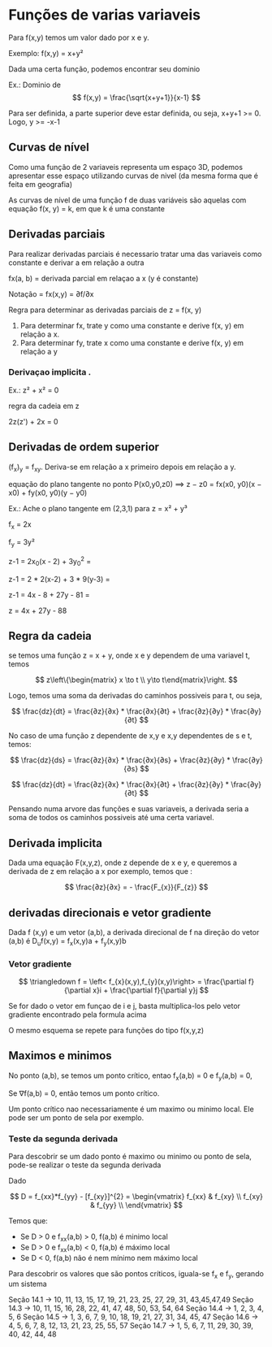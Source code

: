 # Funções de varias variaveis

Para f(x,y) temos um valor dado por x e y. 

Exemplo: f(x,y) = x+y²

Dada uma certa função, podemos encontrar seu dominio

Ex.: Dominio de
$$
f(x,y) = \frac{\sqrt{x+y+1}}{x-1}
$$

Para ser definida, a parte superior deve estar definida, ou seja, x+y+1 >= 0. Logo, y >= -x-1

## Curvas de nível

Como uma função de 2 variaveis representa um espaço 3D, podemos apresentar esse espaço utilizando curvas de nivel (da mesma forma que é feita em geografia)

As curvas de nível de uma função f de duas variáveis são aquelas com equação
f(x, y) = k, em que k é uma constante 

## Derivadas parciais

Para realizar derivadas parciais é necessario tratar uma das variaveis como constante e derivar a em relação a outra

fx(a, b) = derivada parcial em relaçao a x (y é constante)

Notação = fx(x,y) = ∂f/∂x 

Regra para determinar as derivadas parciais de z = f(x, y)
1. Para determinar fx, trate y como uma constante e derive f(x, y) em relação a x.
2. Para determinar fy, trate x como uma constante e derive f(x, y) em relação a y

### Derivaçao implicita .

Ex.: z² + x² = 0

regra da cadeia em z

2z(z') + 2x = 0

## Derivadas de ordem superior

(f<sub>x</sub>)<sub>y</sub> = f<sub>xy</sub>. Deriva-se em relação a x primeiro depois em relação a y.

equação do plano tangente no ponto P(x0,y0,z0) ==> z − z0 = fx(x0, y0)(x − x0) + fy(x0, y0)(y − y0)


Ex.: Ache o plano tangente em (2,3,1) para z = x² + y³

f<sub>x</sub> = 2x

f<sub>y</sub> = 3y²

z-1 = 2x<sub>0</sub>(x - 2) + 3y<sub>0</sub><sup>2</sup> = 

z-1 = 2 * 2(x-2) + 3 * 9(y-3) =

z-1 = 4x - 8 + 27y - 81 = 

z = 4x + 27y - 88

## Regra da cadeia

se temos uma função z = x + y, onde x e y dependem de uma variavel t, temos 

$$
z\left\{\begin{matrix}
x \to t \\
y\to t\end{matrix}\right.
$$

Logo, temos uma soma da derivadas do caminhos possiveis para t, ou seja,

$$
\frac{dz}{dt} = \frac{∂z}{∂x} * \frac{∂x}{∂t} + \frac{∂z}{∂y} * \frac{∂y}{∂t}
$$

No caso de uma função z dependente de x,y e x,y dependentes de s e t, temos:

$$
\frac{dz}{ds} = \frac{∂z}{∂x} * \frac{∂x}{∂s} + \frac{∂z}{∂y} * \frac{∂y}{∂s}
$$

$$
\frac{dz}{dt} = \frac{∂z}{∂x} * \frac{∂x}{∂t} + \frac{∂z}{∂y} * \frac{∂y}{∂t}
$$

Pensando numa arvore das funções e suas variaveis, a derivada seria a soma de todos os caminhos possiveis até uma certa variavel.

## Derivada implicita 

Dada uma equação F(x,y,z), onde z depende de x e y, e queremos a derivada de z em relação a x por exemplo, temos que :

$$
\frac{∂z}{∂x} = - \frac{F_{x}}{F_{z}}
$$


## derivadas direcionais e vetor gradiente


Dada f (x,y) e um vetor (a,b), a derivada direcional de f na direção do vetor (a,b) é D<sub>u</sub>f(x,y) = 
f<sub>x</sub>(x,y)a + f<sub>y</sub>(x,y)b


### Vetor gradiente

$$
\triangledown f = \left< f_{x}(x,y),f_{y}(x,y)\right> = \frac{\partial f}{\partial x}i +  \frac{\partial f}{\partial y}j
$$


Se for dado o vetor em funçao de i e j, basta multiplica-los pelo vetor gradiente encontrado pela formula acima

O mesmo esquema se repete para funções do tipo f(x,y,z)

## Maximos e minimos

No ponto (a,b), se temos um ponto crítico, entao f<sub>x</sub>(a,b) = 0 e f<sub>y</sub>(a,b) = 0, 

Se ∇f(a,b) = 0, então temos um ponto crítico.

Um ponto crítico nao necessariamente é um maximo ou minimo local. Ele pode ser um ponto de sela por exemplo.

### Teste da segunda derivada

Para descobrir se um dado ponto é maximo ou minimo ou ponto de sela, pode-se realizar o teste da segunda derivada

Dado 

$$
D = f_{xx}*f_{yy} - [f_{xy}]^{2} = \begin{vmatrix}
f_{xx} & f_{xy} \\
f_{xy} & f_{yy} \\
\end{vmatrix}
$$

Temos que:

- Se D > 0 e f<sub>xx</sub>(a,b) > 0, f(a,b) é minimo local
- Se D > 0 e f<sub>xx</sub>(a,b) < 0, f(a,b) é máximo local
- Se D < 0, f(a,b) não é nem mínimo nem máximo local

Para descobrir os valores que são pontos críticos, iguala-se f<sub>x</sub> e f<sub>y</sub>, gerando um sistema











Seção 14.1 -> 10, 11, 13, 15, 17, 19, 21, 23, 25, 27, 29, 31, 43,45,47,49
Seção 14.3 -> 10, 11, 15, 16, 28, 22, 41, 47, 48, 50, 53, 54, 64
Seção 14.4 -> 1, 2, 3, 4, 5, 6
Seção 14.5 -> 1, 3, 6, 7, 9, 10, 18, 19, 21, 27, 31, 34, 45, 47
Seção 14.6 -> 4, 5, 6, 7, 8, 12, 13, 21, 23, 25, 55, 57
Seção 14.7 -> 1, 5, 6, 7, 11, 29, 30, 39, 40, 42, 44, 48




















